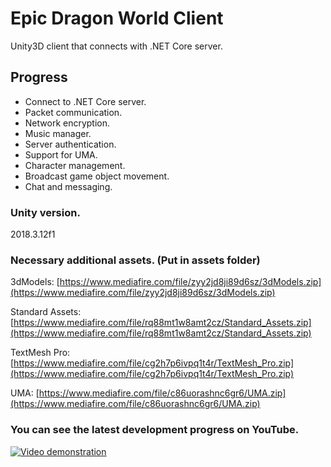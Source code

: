 # Epic Dragon World Client
Unity3D client that connects with .NET Core server.

## Progress
- Connect to .NET Core server.
- Packet communication.
- Network encryption.
- Music manager.
- Server authentication.
- Support for UMA.
- Character management.
- Broadcast game object movement.
- Chat and messaging.

### Unity version.
2018.3.12f1

### Necessary additional assets. (Put in assets folder)
3dModels: [https://www.mediafire.com/file/zyy2jd8ji89d6sz/3dModels.zip](https://www.mediafire.com/file/zyy2jd8ji89d6sz/3dModels.zip)

Standard Assets: [https://www.mediafire.com/file/rq88mt1w8amt2cz/Standard_Assets.zip](https://www.mediafire.com/file/rq88mt1w8amt2cz/Standard_Assets.zip)

TextMesh Pro: [https://www.mediafire.com/file/cg2h7p6ivpq1t4r/TextMesh_Pro.zip](https://www.mediafire.com/file/cg2h7p6ivpq1t4r/TextMesh_Pro.zip)

UMA: [https://www.mediafire.com/file/c86uorashnc6gr6/UMA.zip](https://www.mediafire.com/file/c86uorashnc6gr6/UMA.zip)


### You can see the latest development progress on YouTube.
[![Video demonstration](https://img.youtube.com/vi/e28z8jHUR-0/0.jpg)](https://www.youtube.com/watch?v=e28z8jHUR-0&index=3&list=PLNuit1aMUWTDRll1MGF7Cqn_lX-BqKpZn)
